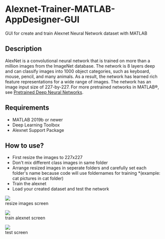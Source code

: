 # Alexnet-Trainer-MATLAB-AppDesigner-GUI
GUI for create and train Alexnet Neural Network dataset with MATLAB

## Description
AlexNet is a convolutional neural network that is trained on more than a million images from the ImageNet database. The network is 8 layers deep and can classify images into 1000 object categories, such as keyboard, mouse, pencil, and many animals. As a result, the network has learned rich feature representations for a wide range of images. The network has an image input size of 227-by-227. For more pretrained networks in MATLAB®, see [Pretrained Deep Neural Networks](https://www.mathworks.com/help/deeplearning/ug/pretrained-convolutional-neural-networks.html).

## Requirements
* MATLAB 2019b or newer
* Deep Learning Toolbox
* Alexnet Support Package

## How to use?
* First resize the images to 227x227
* Don't mix different class images in same folder
* Arrange resized images in seperate folders and carefully set each folder's name because code will use foldernames for training *(example: cat pictures in cat folder)
* Train the alexnet
* Load your created dataset and test the network

<p align="center">

  <img src="https://github.com/mguludag/Alexnet-Trainer-MATLAB-AppDesigner-GUI/blob/master/1.png?raw=true"><br>
  resize images screen

</p>

<p align="center">

  <img src="https://github.com/mguludag/Alexnet-Trainer-MATLAB-AppDesigner-GUI/blob/master/2.png?raw=true"><br>
  train alexnet screen

</p>

<p align="center">

  <img src="https://github.com/mguludag/Alexnet-Trainer-MATLAB-AppDesigner-GUI/blob/master/image.png?raw=true"><br>
  test screen

</p>
